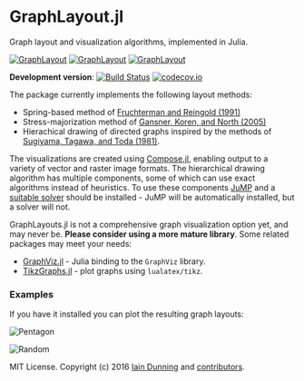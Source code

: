 # GraphLayout.jl

Graph layout and visualization algorithms, implemented in Julia.

[![GraphLayout](http://pkg.julialang.org/badges/GraphLayout_0.3.svg)](http://pkg.julialang.org/?pkg=GraphLayout&ver=0.3)
[![GraphLayout](http://pkg.julialang.org/badges/GraphLayout_0.4.svg)](http://pkg.julialang.org/?pkg=GraphLayout&ver=0.4)
[![GraphLayout](http://pkg.julialang.org/badges/GraphLayout_0.5.svg)](http://pkg.julialang.org/?pkg=GraphLayout&ver=0.5)

**Development version**:
[![Build Status](https://travis-ci.org/IainNZ/GraphLayout.jl.svg?branch=master)](https://travis-ci.org/IainNZ/GraphLayout.jl)
[![codecov.io](https://codecov.io/github/IainNZ/GraphLayout.jl/coverage.svg?branch=master)](https://codecov.io/github/IainNZ/GraphLayout.jl?branch=master)


The package currently implements the following layout methods:

* Spring-based method of [Fruchterman and Reingold (1991)](https://scholar.google.com/scholar?q=Graph+Drawing+by+Force+Directed+Placement)
* Stress-majorization method of [Gansner, Koren, and North (2005)](https://scholar.google.com/scholar?hl=en&q=Graph+Drawing+by+Stress+Majorization)
* Hierachical drawing of directed graphs inspired by the methods of [Sugiyama, Tagawa, and Toda (1981)](https://scholar.google.com/scholar?q=Methods+for+visual+understanding+of+hierarchical+system+structures).

The visualizations are created using [Compose.jl](https://github.com/dcjones/Compose.jl), enabling output to a variety of vector and raster image formats. The hierarchical drawing algorithm has multiple components, some of which can use exact algorithms instead of heuristics. To use these components [JuMP](https://github.com/JuliaOpt/JuMP.jl) and a [suitable solver](http://juliaopt.org) should be installed - JuMP will be automatically installed, but a solver will not.

GraphLayouts.jl is not a comprehensive graph visualization option yet, and may never be. **Please consider using a more mature library**. Some related packages may meet your needs:
* [GraphViz.jl](https://github.com/Keno/GraphViz.jl) - Julia binding to the `GraphViz` library.
* [TikzGraphs.jl](https://github.com/sisl/TikzGraphs.jl) - plot graphs using `lualatex/tikz`.

### Examples

If you have it installed you can plot the resulting graph layouts:

![Pentagon](https://rawgit.com/IainNZ/GraphLayout.jl/master/test/pentagon.svg)

![Random](https://rawgit.com/IainNZ/GraphLayout.jl/master/test/tree.svg)

MIT License. Copyright (c) 2016 [Iain Dunning](http://iaindunning.com) and [contributors](https://github.com/IainNZ/GraphLayout.jl/graphs/contributors).
